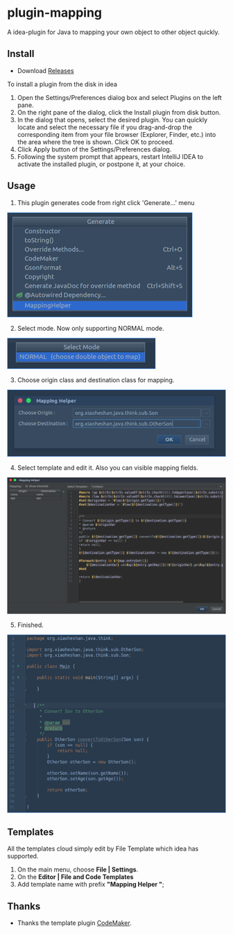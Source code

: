 # plugin-mapping
A idea-plugin for Java to mapping your own object to other object quickly.

## Install
- Download [Releases](https://github.com/dartick/plugin-mapping/releases)

To install a plugin from the disk in idea

1. Open the Settings/Preferences dialog box and select Plugins on the left pane.
2. On the right pane of the dialog, click the Install plugin from disk button.
3. In the dialog that opens, select the desired plugin. You can quickly locate and select the necessary file if you drag-and-drop the corresponding item from your file browser (Explorer, Finder, etc.) into the area where the tree is shown. Click OK to proceed.
4. Click Apply button of the Settings/Preferences dialog.
5. Following the system prompt that appears, restart IntelliJ IDEA to activate the installed plugin, or postpone it, at your choice.

## Usage

1. This plugin generates code from right click 'Generate...' menu

![Generate](https://github.com/dartick/plugin-mapping/raw/master/ScreenShoots/1.png)

2. Select mode. Now only supporting NORMAL mode.

![Select Mode](https://github.com/dartick/plugin-mapping/raw/master/ScreenShoots/2.png)

3. Choose origin class and destination class for mapping.

![Choose Class](https://github.com/dartick/plugin-mapping/raw/master/ScreenShoots/3.png)

4. Select template and edit it. Also you can visible mapping fields.

![Mapping](https://github.com/dartick/plugin-mapping/raw/master/ScreenShoots/4.png)

5. Finished.

![Finished](https://github.com/dartick/plugin-mapping/raw/master/ScreenShoots/5.png)

## Templates

All the templates cloud simply edit by File Template which idea has supported.

1. On the main menu, choose **File | Settings**.
2. On the **Editor | File and Code Templates**
3. Add template name with prefix **"Mapping Helper "**;

## Thanks

- Thanks the template plugin [CodeMaker](https://github.com/x-hansong/CodeMaker).
